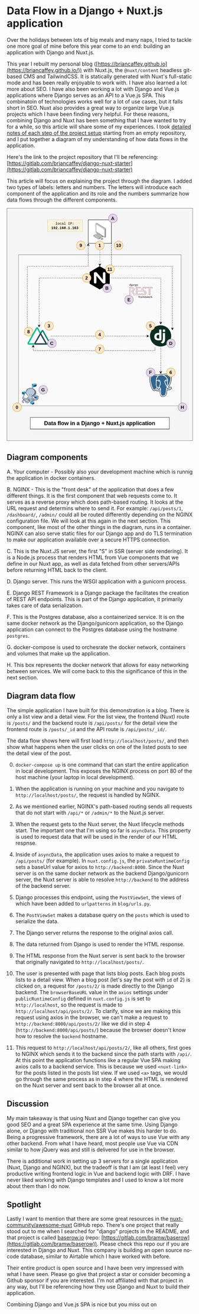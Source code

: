 # Data Flow in a Django + Nuxt.js application

Over the holidays between lots of big meals and many naps, I tried to tackle one more goal of mine before this year come to an end: building an application with Django and Nuxt.js.

This year I rebuilt my personal blog ([https://briancaffey.github.io](https://briancaffey.github.io/)) with Nuxt.js, the `@nuxt/content` headless git-based CMS and TailwindCSS. It is statically generated with Nuxt's full-static mode and has been really enjoyable to work with. I have also learned a lot more about SEO. I have also been working a lot with Django and Vue.js applications where Django serves as an API to a Vue.js SPA. This combinatoin of technologies works well for a lot of use cases, but it falls short in SEO. Nuxt also provides a great way to organize large Vue.js projects which I have been finding very helpful. For these reasons, combining Django and Nuxt has been something that I have wanted to try for a while, so this article will share some of my experiences. I took [detailed notes of each step of the project setup](https://gitlab.com/briancaffey/django-nuxt-starter/-/blob/develop/STEP_BY_STEP.md) starting from an empty repository, and I put together a diagram of my understanding of how data flows in the application.

Here's the link to the project repository that I'll be referencing: [https://gitlab.com/briancaffey/django-nuxt-starter](https://gitlab.com/briancaffey/django-nuxt-starter)

This article will focus on explaining the project through the diagram. I added two types of labels: letters and numbers. The letters will introduce each component of the application and its role and the numbers summarize how data flows through the different components.

![Diagram](django_nuxt_app_diagram.png)

## Diagram components

A. Your computer - Possibly also your development machine which is runnig the application in docker containers.

B. NGINX - This is the "front desk" of the application that does a few different things. It is the first component that web requests come to. It serves as a reverse proxy which does path-based routing. It looks at the URL request and determins where to send it. For example: `/api/posts/1`, `/dashboard/`, `/admin/` could all be routed differently depending on the NGINX configuration file. We will look at this again in the next section. This  component, like most of the other things in the diagram, runs in a container. NGINX can also serve static files for our Django app and do TLS termination to make our application available over a secure HTTPS connection.

C. This is the Nuxt.JS server, the first "S" in SSR (server side rendering). It is a Node.js process that renders HTML from Vue components that we define in our Nuxt app, as well as data fetched from other servers/APIs before returning HTML back to the client.

D. Django server. This runs the WSGI application with a gunicorn process.

E. Django REST Framework is a Django package the facilitates the creation of REST API endpoints. This is part of the Django application, it primarily takes care of data serialization.

F. This is the Postgres database, also a containerized service. It is on the same docker network as the Django/gunicorn application, so the Django application can connect to the Postgres database using the hostname `postgres`.

G. docker-compose is used to orchesrate the docker network, containers and volumes that make up the application.

H. This box represents the docker network that allows for easy networking between services. We will come back to this the significance of this in the next section.


## Diagram data flow

The simple application I have built for this demonstration is a blog. There is only a list view and a detail view. For the list view, the frontend (Nuxt) route is `/posts/` and the backend route is `/api/posts/` for the detail view the frontend route is `/posts/_id` and the API route is `/api/posts/_id/`.

The data flow shows here will first load `http://localhost/posts/`, and then show what happens when the user clicks on one of the listed posts to see the detail view of the post.

0. `docker-compose up` is one command that can start the entire application in local development. This exposes the NGINX process on port 80 of the host machine (your laptop in local development).

1. When the application is running on your machine and you navigate to `http://localhost/posts/`, the request is handled by NGINX.

2. As we mentioned earlier, NGINX's path-based routing sends all requests that do not start with `/api/*` or `/admin/*` to the Nuxt.js server.

3. When the request gets to the Nuxt server, the Nuxt lifecycle methods start. The important one that I'm using so far is `asyncData`. This property is used to request data that will be used in the render of our HTML respnse.

4. Inside of `asyncData`, the application uses axios to make a request to `/api/posts/` (for example). In `nuxt.config.js`, the `privateRuntimeConfig` sets a baseUrl value for axios to `http://backend:8000`. Since the Nuxt server is on the same docker network as the backend Django/gunicorn server, the Nuxt server is able to resolve `http://backend` to the address of the backend server.

5. Django processes this endpoint, using the `PostViewSet`, the views of which have been added to `urlpatterns` in `blog/urls.py`.

6. The `PostViewSet` makes a database query on the `posts` which is used to serialize the data.

7. The Django server returns the response to the original axios call.

8. The data returned from Django is used to render the HTML response.

9. The HTML response from the Nuxt server is sent back to the browser that originally navigated to `http://localhost/posts/`.

10. The user is presented with page that lists blog posts. Each blog posts lists to a detail view. When a blog post (let's say the post with `id` of 2) is clicked on, a request for `/posts/2/` is made directly to the Django backend. The `browserBaseURL` value in the `axios` settings under `publicRuntimeConfig` defined in `nuxt.config.js` is set to `http://localhost`, so the request is made to `http://localhost/api/posts/2/`. To clarify, since we are making this request using axios in the browser, we can't make a request to `http://backend:8000/api/posts/2/` like we did in step 4 (`http://backend:8000/api/posts/`) because the browser doesn't know how to resolve the `backend` hostname.

11. This request to `http://localhost/api/posts/2/`, like all others, first goes to NGINX which sends it to the backend since the path starts with `/api/`. At this point the application functions like a regular Vue SPA making axios calls to a backend service. This is because we used `<nuxt-link>` for the posts listed in the posts list view. If we used `<a>` tags, we would go through the same process as in step 4 where the HTML is rendered on the Nuxt server and sent back to the browser all at once.

## Discussion

My main takeaway is that using Nuxt and Django together can give you good SEO and a great SPA experience at the same time. Using Django alone, or Django with traditional non SSR Vue makes this harder to do. Being a progressive framework, there are a lot of ways to use Vue with any other backend. From what I have heard, most people use Vue via CDN similar to how jQuery was and still is delivered for use in the browser.

There is additional work in setting up 3 servers for a single application (Nuxt, Django and NGINX), but the tradeoff is that I am (at least I feel) very productive writing frontend logic in Vue and backend logic with DRF. I have never liked working with Django templates and I used to know a lot more about them than I do now.

## Spotlight

Lastly I want to mention that there are some great resources in the [nuxt-community/awesome-nuxt](https://github.com/nuxt-community/awesome-nuxt) GitHub repo. There's one project that really stood out to me when I searched for "django" projects in the README, and that project is called [baserow.io](https://baserow.io/) (repo: [https://gitlab.com/bramw/baserow](https://gitlab.com/bramw/baserow)). Please check this repo our if you are interested in Django and Nuxt. This company is building an open source no-code database, similar to Airtable which I have worked with before.

Their entire product is open source and I have been very impressed with what I have seen. Please go give that project a star or consider becoming a Github sponsor if you are interested. I'm not affiliated with that project in any way, but I'll be referencing how they use Django and Nuxt to build their application.

Combining Django and Vue.js SPA is nice but you miss out on